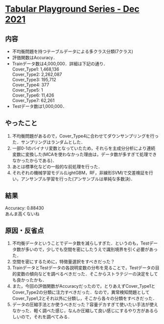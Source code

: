 # [Tabular Playground Series - Dec 2021](https://www.kaggle.com/c/tabular-playground-series-dec-2021)
## 内容
- 不均衡問題を持つテーブルデータによる多クラス分類(7クラス)  
- 評価関数はAccuracy．
- Trainデータ数は4,000,000．詳細は下記の通り．  
    Cover_Type1: 1,468,136  
    Cover_Type2: 2,262,087  
    Cover_Type3: 195,712  
    Cover_Type4: 377  
    Cover_Type5: 1  
    Cover_Type6: 11,426  
    Cover_Type7: 62,261  
- Testデータ数は1,000,000．

## やったこと
1. 不均衡問題があるので，Cover_Type4に合わせてダウンサンプリングを行った．サンプリングはランダムとした．
1. 一部0-1のバイナリ変数となっていたため，それらを主成分分析により連続変数に変換した(MCAを使わなかった理由は，データ数が多すぎて処理できなかったからである)．
1. あとは標準化などの一般的な前処理を行った．
1. それぞれの機械学習モデル(LightGBM，RF，非線形SVM)で交差検証を行い，アンサンブル学習を行った(アンサンブルは単純な多数決)．

## 結果
Accuracy: 0.88430  
あんま高くないね  

## 原因・反省点
1. 不均衡データということでデータ数を減らしすぎた．というのも，Testデータ数が多いので，少しでも空間を密にしたうえで識別境界を引く必要があった．
1. 空間を密にするために，特徴量選択をすべきだった？
1. TrainデータとTestデータの各説明変数の分布を見ることで，Testデータの目的変数の傾向などを調べるべきだった．そこからストラテジーの決定をしても良かったかも．
1. また，今回の評価関数がAccuracyだったので，とりあえずCover_Type1とCover_Type2の分類に注力すべきだった．なので，異常検知問題としてCover_Type1,2とそれ以外に分類し，そこから各々の分類をすべきだった．
1. データの圧縮手法とか使うべきだった？容量デカすぎて使いたい手法が使えなかった．軽く調べた感じ，なんか圧縮して良い感じにするやり方があるらしいので，それを調べてみる．